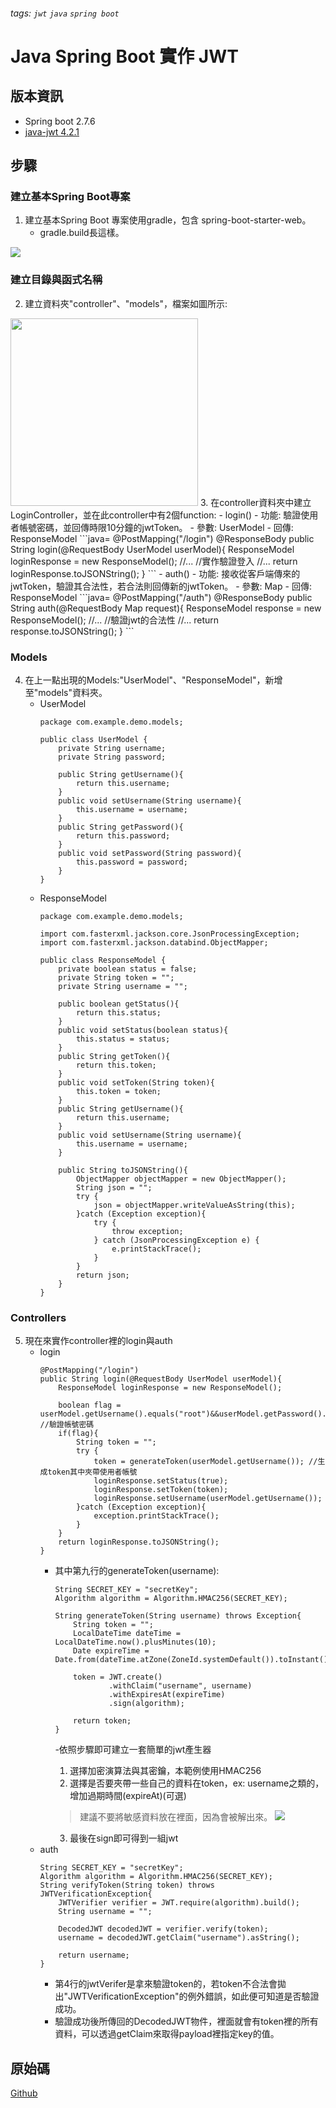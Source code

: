 ###### tags: `jwt` `java` `spring boot`

# Java Spring Boot 實作 JWT

## 版本資訊 
- Spring boot 2.7.6
- <a href="https://github.com/auth0/java-jwt">java-jwt 4.2.1</a>



## 步驟

### 建立基本Spring Boot專案
1. 建立基本Spring Boot 專案使用gradle，包含 spring-boot-starter-web。
    - gradle.build長這樣。
<img src="https://i.imgur.com/bcMHCKa.png"/>

### 建立目錄與函式名稱

2. 建立資料夾"controller"、"models"，檔案如圖所示:
<img src="https://i.imgur.com/8dFNvoV.png" width="300px"/>
3. 在controller資料夾中建立LoginController，並在此controller中有2個function:
    - login()
        - 功能: 驗證使用者帳號密碼，並回傳時限10分鐘的jwtToken。
        - 參數: UserModel
        - 回傳: ResponseModel
        ```java=
        @PostMapping("/login")
        @ResponseBody
        public String login(@RequestBody UserModel userModel){
            ResponseModel loginResponse = new ResponseModel();
            //...
            //實作驗證登入
            //...
            return loginResponse.toJSONString();
        }
        ```
    - auth()
        - 功能: 接收從客戶端傳來的jwtToken，驗證其合法性，若合法則回傳新的jwtToken。
        - 參數: Map<String, String>
        - 回傳: ResponseModel
        ```java=
        @PostMapping("/auth")
        @ResponseBody
        public String auth(@RequestBody Map<String,String> request){
            ResponseModel response = new ResponseModel();
            //...
            //驗證jwt的合法性
            //...
            return response.toJSONString();
        }
        ```

### Models

4. 在上一點出現的Models:"UserModel"、"ResponseModel"，新增至"models"資料夾。
    - UserModel 
        ```java=
        package com.example.demo.models;

        public class UserModel {
            private String username;
            private String password;

            public String getUsername(){
                return this.username;
            }
            public void setUsername(String username){
                this.username = username;
            }
            public String getPassword(){
                return this.password;
            }
            public void setPassword(String password){
                this.password = password;
            }
        }
        ```
    - ResponseModel
        ```java=
        package com.example.demo.models;

        import com.fasterxml.jackson.core.JsonProcessingException;
        import com.fasterxml.jackson.databind.ObjectMapper;

        public class ResponseModel {
            private boolean status = false;
            private String token = "";
            private String username = "";

            public boolean getStatus(){
                return this.status;
            }
            public void setStatus(boolean status){
                this.status = status;
            }
            public String getToken(){
                return this.token;
            }
            public void setToken(String token){
                this.token = token;
            }
            public String getUsername(){
                return this.username;
            }
            public void setUsername(String username){
                this.username = username;
            }

            public String toJSONString(){
                ObjectMapper objectMapper = new ObjectMapper();
                String json = "";
                try {
                    json = objectMapper.writeValueAsString(this);
                }catch (Exception exception){
                    try {
                        throw exception;
                    } catch (JsonProcessingException e) {
                        e.printStackTrace();
                    }
                }
                return json;
            }
        }

        ```
        
### Controllers

5. 現在來實作controller裡的login與auth
    - login
        ```java=
        @PostMapping("/login")
        public String login(@RequestBody UserModel userModel){
            ResponseModel loginResponse = new ResponseModel();

            boolean flag = userModel.getUsername().equals("root")&&userModel.getPassword().equals("root"); //驗證帳號密碼
            if(flag){
                String token = "";
                try {
                    token = generateToken(userModel.getUsername()); //生成token其中夾帶使用者帳號
                    loginResponse.setStatus(true);
                    loginResponse.setToken(token);
                    loginResponse.setUsername(userModel.getUsername());
                }catch (Exception exception){
                    exception.printStackTrace();
                }
            }
            return loginResponse.toJSONString();
        }
        ```
        - 其中第九行的generateToken(username):
            ```java=
            String SECRET_KEY = "secretKey";
            Algorithm algorithm = Algorithm.HMAC256(SECRET_KEY);

            String generateToken(String username) throws Exception{
                String token = "";
                LocalDateTime dateTime = LocalDateTime.now().plusMinutes(10);
                Date expireTime = Date.from(dateTime.atZone(ZoneId.systemDefault()).toInstant());

                token = JWT.create()
                        .withClaim("username", username)
                        .withExpiresAt(expireTime)
                        .sign(algorithm);

                return token;
            }
            ```
            -依照步驟即可建立一套簡單的jwt產生器
            1. 選擇加密演算法與其密鑰，本範例使用HMAC256
            2. 選擇是否要夾帶一些自己的資料在token，ex: username之類的，增加過期時間(expireAt)(可選)
            > 建議不要將敏感資料放在裡面，因為會被解出來。
            > <img src="https://i.imgur.com/aUGDrZ7.png"/>

            3. 最後在sign即可得到一組jwt
    - auth
        ```java=
        String SECRET_KEY = "secretKey";
        Algorithm algorithm = Algorithm.HMAC256(SECRET_KEY);
        String verifyToken(String token) throws JWTVerificationException{
            JWTVerifier verifier = JWT.require(algorithm).build();
            String username = "";

            DecodedJWT decodedJWT = verifier.verify(token);
            username = decodedJWT.getClaim("username").asString();

            return username;
        }
        ```
        - 第4行的jwtVerifer是拿來驗證token的，若token不合法會拋出"JWTVerificationException"的例外錯誤，如此便可知道是否驗證成功。
        - 驗證成功後所傳回的DecodedJWT物件，裡面就會有token裡的所有資料，可以透過getClaim來取得payload裡指定key的值。

## 原始碼
[Github](https://github.com/s16777216/java-jwt-demo)